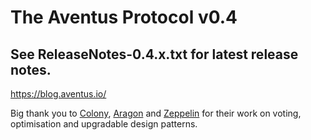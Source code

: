# The Aventus Protocol v0.4

## See ReleaseNotes-0.4.x.txt for latest release notes.

https://blog.aventus.io/

Big thank you to [Colony](https://colony.io/), [Aragon](https://aragon.one/) and [Zeppelin](https://zeppelin.solutions/) for their work on voting, optimisation and upgradable design patterns.
